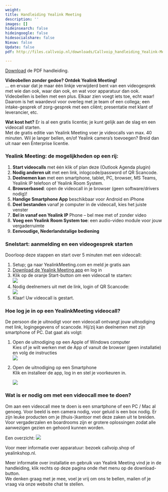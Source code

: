 ```yaml
---
weight: 
title: Handleiding Yealink Meeting
description: ''
images: []
hideinsearch: false
hideingoogle: false
hidesocialshare: false
Nieuw: false
Update: false
pdf: http://files.callvoip.nl/downloads/Callvoip_handleiding_Yealink-Meeting.pdf

---
```

<a href="http://files.callvoip.nl/downloads/Callvoip_handleiding_Yealink-Meeting.pdf">Download</a> de PDF handleiding.

**Videobellen zonder gedoe? Ontdek Yealink Meeting!**  
… en ervaar dat je maar één linkje verwijderd bent van een videogesprek met wie dan ook, waar dan ook, en wat voor apparatuur dan ook.  
Videobellen is bellen met een plus. Elkaar zien voegt iets toe, echt waar!  
Daarom is het waardevol voor overleg met je team of een collega; een intake-gesprek of zorg-gesprek met een cliënt; presentatie met klant of leverancier, etc.

**Wat kost het?** Er is al een gratis licentie; je kunt gelijk aan de slag en een videocall starten.  
Met de gratis editie van Yealink Meeting voer je videocalls van max. 40 minuten. Wil je langer bellen, en/of Yealink camera’s toevoegen? Breid dan uit naar een Enterprise licentie.

<h3>Yealink Meeting: de mogelijkheden op een rij:</h3>

1. **Start videocalls** met één klik of plan deze (Outlook Agenda plugin)
2. **Nodig anderen uit** met een link, inlogcode/password of QR Scancode.
3. **Deelnemen kan** met een smartphone, tablet, PC, browser, MS Teams, Yealink IP telefoon of Yealink Room System.
4. **Browserbased**: open de videocall in je browser (geen software/drivers nodig)!
5. **Handige Smartphone App** beschikbaar voor Android en iPhone
6. **Deel bestanden** vanaf je computer in de videocall, kies het juiste venster
7. **Bel in vanaf een Yealink IP** Phone – bel mee met of zonder video
8. **Voeg een Yealink Room System toe**: een audio-video module voor jouw vergaderruimte
9. **Eenvoudige, Nederlandstalige bediening**

<h3>Snelstart: aanmelding en een videogesprek starten</h3>

Doorloop deze stappen en start over 5 minuten met een videocall:

1. Setup; ga naar YealinkMeeting.com en meld je gratis aan
2. [Download de Yealink Meeting app](https://yealinkmeeting.com/portal/pc/Download) en log in
3. Klik op de oranje Start-button om een videocall te starten:  
   ![](https://res.cloudinary.com/callvoip/image/upload/v1592247083/YM_app_1_s_nyzbod.jpg)
4. Nodig deelnemers uit met de link, login of QR Scancode:   
   ![](https://res.cloudinary.com/callvoip/image/upload/v1592247099/YM_app_2_s_omaojv.jpg)
5. Klaar! Uw videocall is gestart.

<h3>Hoe log je in op een YealinkMeeting videocall?</h3>

De persoon die je uitnodigt voor een videocall ontvangt jouw uitnodiging met link, logingegevens of scancode. Hij/zij kan deelnemen met zijn smartphone of PC. Dat gaat als volgt:

1. Open de uitnodiging op een Apple of Windows computer  
   Kies of je wilt werken met de App of vanuit de browser (geen installatie) en volg de instructies  
   ![](https://res.cloudinary.com/callvoip/image/upload/v1592247112/YM_app_3_s_o2ngp1.jpg)
2. Open de uitnodiging op een Smartphone  
   Klik en installeer de app, log in en stel je voorkeuren in.

   ![](https://res.cloudinary.com/callvoip/image/upload/v1592244979/app_afbeeldingen_150620MT_otpemb.jpg)

<h3>Wat is er nodig om met een videocall mee te doen?</h3>

Om aan een videocall mee te doen is een smartphone of een PC / Mac al genoeg. Voor beeld is een camera nodig, voor geluid is een box nodig. Er zijn leuke producten om je (thuis-)kantoor met deze zaken uit te breiden. Voor vergaderzalen en boardrooms zijn er grotere oplossingen zodat alle aanwezigen gezien en gehoord kunnen worden.

Een overzicht:  ![](https://res.cloudinary.com/callvoip/image/upload/v1592245491/assortiment_hxhsie.jpg)

Voor meer informatie over apparatuur: bezoek callvoip.shop of yealinkshop.nl.

Meer informatie over installatie en gebruik van Yealink Meeting vind je in de handleiding, klik rechts op deze pagina onde rhet menu op de download-button.   
We denken graag met je mee, voel je vrij om ons te bellen, mailen of je vraag via onze website chat te stellen.